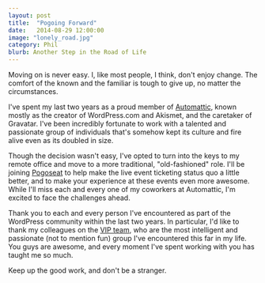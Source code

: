 ```yaml
---
layout: post
title:  "Pogoing Forward"
date:   2014-08-29 12:00:00
image: "lonely_road.jpg"
category: Phil
blurb: Another Step in the Road of Life
---
```


Moving on is never easy. I, like most people, I think, don't enjoy change. The comfort of the known and the familiar is tough to give up, no matter the circumstances.

I've spent my last two years as a proud member of [Automattic](http://automattic.com), known mostly as the creator of WordPress.com and Akismet, and the caretaker of Gravatar. I've been incredibly fortunate to work with a talented and passionate group of individuals that's somehow kept its culture and fire alive even as its doubled in size.

Though the decision wasn't easy, I've opted to turn into the keys to my remote office and move to a more traditional, "old-fashioned" role. I'll be joining [Pogoseat](http://pogoseat.com) to help make the live event ticketing status quo a little better, and to make your experience at these events even more awesome. While I'll miss each and every one of my coworkers at Automattic, I'm excited to face the challenges ahead.

Thank you to each and every person I've encountered as part of the WordPress community within the last two years. In particular, I'd like to thank my colleagues on the [VIP team](http://vip.wordpress.com), who are the most intelligent and passionate (not to mention fun) group I've encountered this far in my life. You guys are awesome, and every moment I've spent working with you has taught me so much.

Keep up the good work, and don't be a stranger.
